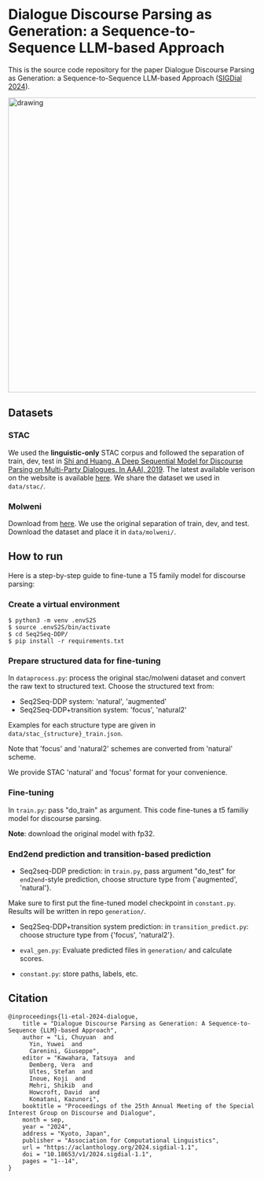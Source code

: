 # Dialogue Discourse Parsing as Generation: a Sequence-to-Sequence LLM-based Approach

This is the source code repository for the paper Dialogue Discourse Parsing as Generation: a Sequence-to-Sequence LLM-based Approach ([SIGDial 2024](https://2024.sigdial.org)).

<img src="./pic/seq2seq-disc-parse.png" alt="drawing" width="600"/>

## Datasets
### STAC
We used the **linguistic-only** STAC corpus and followed the separation of train, dev, test in [Shi and Huang, A Deep Sequential Model for Discourse Parsing on Multi-Party Dialogues. In AAAI, 2019](https://github.com/shizhouxing/DialogueDiscourseParsing).
The latest available verison on the website is available [here](https://www.irit.fr/STAC/corpus.html). 
We share the dataset we used in `data/stac/`.


### Molweni
Download from [here](https://github.com/HIT-SCIR/Molweni). We use the original separation of train, dev, and test.
Download the dataset and place it in `data/molweni/`. 

## How to run
Here is a step-by-step guide to fine-tune a T5 family model for discourse parsing:

### Create a virtual environment
```
$ python3 -m venv .envS2S
$ source .envS2S/bin/activate
$ cd Seq2Seq-DDP/
$ pip install -r requirements.txt
```

### Prepare structured data for fine-tuning

In `dataprocess.py`: process the original stac/molweni dataset and convert the raw text to structured text.
Choose the structured text from: 
- Seq2Seq-DDP system: 'natural', 'augmented'
- Seq2Seq-DDP+transition system: 'focus', 'natural2'

Examples for each structure type are given in `data/stac_{structure}_train.json`.

Note that 'focus' and 'natural2' schemes are converted from 'natural' scheme.

We provide STAC 'natural' and 'focus' format for your convenience.

### Fine-tuning

In `train.py`: pass "do_train" as argument. 
This code fine-tunes a t5 familiy model for discourse parsing. 

**Note**: download the original model with fp32.

### End2end prediction and transition-based prediction

- Seq2seq-DDP prediction: in `train.py`, pass argument "do_test" for `end2end`-style prediction, choose structure type from {'augmented', 'natural'}.

Make sure to first put the fine-tuned model checkpoint in `constant.py`. Results will be written in repo `generation/`.

- Seq2Seq-DDP+transition system prediction: in `transition_predict.py`: choose structure type from {'focus', 'natural2'}.

- `eval_gen.py`: Evaluate predicted files in `generation/` and calculate scores.

- `constant.py`: store paths, labels, etc.

## Citation
```
@inproceedings{li-etal-2024-dialogue,
    title = "Dialogue Discourse Parsing as Generation: A Sequence-to-Sequence {LLM}-based Approach",
    author = "Li, Chuyuan  and
      Yin, Yuwei  and
      Carenini, Giuseppe",
    editor = "Kawahara, Tatsuya  and
      Demberg, Vera  and
      Ultes, Stefan  and
      Inoue, Koji  and
      Mehri, Shikib  and
      Howcroft, David  and
      Komatani, Kazunori",
    booktitle = "Proceedings of the 25th Annual Meeting of the Special Interest Group on Discourse and Dialogue",
    month = sep,
    year = "2024",
    address = "Kyoto, Japan",
    publisher = "Association for Computational Linguistics",
    url = "https://aclanthology.org/2024.sigdial-1.1",
    doi = "10.18653/v1/2024.sigdial-1.1",
    pages = "1--14",
}
```